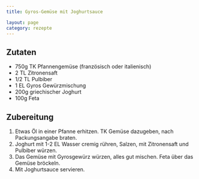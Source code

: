 ```yaml
---
title: Gyros-Gemüse mit Joghurtsauce

layout: page
category: rezepte
---
```


Zutaten
-------

- 750g TK Pfannengemüse (französisch oder italienisch)
- 2 TL Zitronensaft
- 1/2 TL Pulbiber
- 1 EL Gyros Gewürzmischung
- 200g griechischer Joghurt
- 100g Feta

Zubereitung
-----------
1. Etwas Öl in einer Pfanne erhitzen. TK Gemüse dazugeben, nach Packungsangabe braten.
2. Joghurt mit 1-2 EL Wasser cremig rühren, Salzen, mit Zitronensaft und Pulbiber würzen.
3. Das Gemüse mit Gyrosgewürz würzen, alles gut mischen. Feta über das Gemüse bröckeln.
4. Mit Joghurtsauce servieren.

